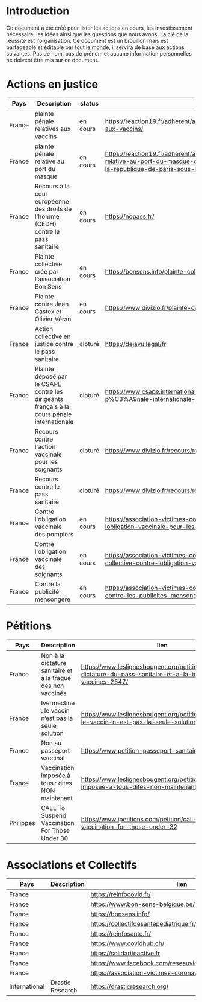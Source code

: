 # Introduction 

Ce document a été créé pour lister les actions en cours, les investissement nécessaire,
les idées ainsi que les questions que nous avons. La clé de la réussite est l'organisation.
Ce document est un brouillon mais est partageable et éditable par tout le monde, il servira
de base aux actions suivantes. Pas de nom, pas de prénom et aucune information personnelles
ne doivent être mis sur ce document.

# Actions en justice

| Pays | Description | status | lien |
|------|-------------|--------|------|
| France | plainte pénale relatives aux vaccins | en cours | https://reaction19.fr/adherent/ad-plaintes/plainte-penale-relative-aux-vaccins/
| France | plainte pénale relative au port du masque | en cours | https://reaction19.fr/adherent/ad-plaintes/plainte-masques/plainte-relative-au-port-du-masque-deposee-aupres-du-procureur-de-la-republique-de-paris-sous-le-numero-20323000756/
| France | Recours à la cour européenne des droits de l'homme (CEDH) contre le pass sanitaire | en cours | https://nopass.fr/
| France | Plainte collective créé par l'association Bon Sens | en cours | https://bonsens.info/plainte-collective-suite-a-vaccination/
| France | Plainte contre Jean Castex et Olivier Véran | en cours | https://www.divizio.fr/plainte-castex-veran/
| France | Action collective en justice contre le pass sanitaire | cloturé | https://dejavu.legal/fr
| France | Plainte déposé par le CSAPE contre les dirigeants français à la cours pénale internationale | cloturé | https://www.csape.international/post/655603819819008000/cour-p%C3%A9nale-internationale-cpi
| France | Recours contre l'action vaccinale pour les soignants | cloturé | https://www.divizio.fr/recours/recours-obligation-vaccinale/
| France | Recours contre le pass sanitaire | cloturé | https://www.divizio.fr/recours/recours-pass-sanitaire/
| France | Contre l'obligation vaccinale des pompiers | en cours | https://association-victimes-coronavirus-france.org/contre-lobligation-vaccinale-pour-les-sapeurs-pompiers/
| France | Contre l'obligation vaccinale des soignants | en cours | https://association-victimes-coronavirus-france.org/action-collective-contre-lobligation-vaccinale-pour-soignants/
| France | Contre la publicité mensongère | en cours | https://association-victimes-coronavirus-france.org/plainte-contre-les-publicites-mensongeres-sur-vaccins-covid19/
    
# Pétitions

| Pays | Description | lien |
|------|-------------|------|
| France | Non à la dictature sanitaire et à la traque des non vaccinés | https://www.leslignesbougent.org/petitions/non-a-la-dictature-du-pass-sanitaire-et-a-la-traque-des-non-vaccines-2547/
| France | Ivermectine : le vaccin n’est pas la seule solution | https://www.leslignesbougent.org/petitions/ivermectine-le-vaccin-n-est-pas-la-seule-solution-2444/
| France | Non au passeport vaccinal | https://www.petition-passeport-sanitaire.com/
| France | Vaccination imposée à tous : dites NON maintenant | https://www.leslignesbougent.org/petitions/vaccination-imposee-a-tous-dites-non-maintenant-2342/
| Philippes | CALL To Suspend Vaccination For Those Under 30 | https://www.ipetitions.com/petition/call-to-suspend-vaccination-for-those-under-32

# Associations et Collectifs

| Pays | Description | lien |
|------|-------------|------|
| France |  | https://reinfocovid.fr/
| France |  | https://www.bon-sens-belgique.be/
| France |  | https://bonsens.info/
| France |  | https://collectifdesantepediatrique.fr/
| France |  | https://reinfosante.fr/
| France |  | https://www.covidhub.ch/
| France |  | https://solidariteactive.fr
| France |  | https://www.facebook.com/reseauvictimesdaccidentsvaccinaux
| France |  | https://association-victimes-coronavirus-france.org/
| International | Drastic Research | https://drasticresearch.org/
